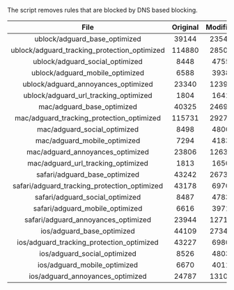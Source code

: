 The script removes rules that are blocked by DNS based blocking.


| File | Original | Modified |
|:----:|:-----:|:-----:|
| ublock/adguard_base_optimized | 39144 | 23544 |
| ublock/adguard_tracking_protection_optimized | 114880 | 28500 |
| ublock/adguard_social_optimized | 8448 | 4755 |
| ublock/adguard_mobile_optimized | 6588 | 3938 |
| ublock/adguard_annoyances_optimized | 23340 | 12392 |
| ublock/adguard_url_tracking_optimized | 1804 | 1641 |
| mac/adguard_base_optimized | 40325 | 24699 |
| mac/adguard_tracking_protection_optimized | 115731 | 29278 |
| mac/adguard_social_optimized | 8498 | 4800 |
| mac/adguard_mobile_optimized | 7294 | 4183 |
| mac/adguard_annoyances_optimized | 23806 | 12630 |
| mac/adguard_url_tracking_optimized | 1813 | 1650 |
| safari/adguard_base_optimized | 43242 | 26737 |
| safari/adguard_tracking_protection_optimized | 43178 | 6970 |
| safari/adguard_social_optimized | 8487 | 4783 |
| safari/adguard_mobile_optimized | 6616 | 3971 |
| safari/adguard_annoyances_optimized | 23944 | 12710 |
| ios/adguard_base_optimized | 44109 | 27341 |
| ios/adguard_tracking_protection_optimized | 43227 | 6980 |
| ios/adguard_social_optimized | 8526 | 4803 |
| ios/adguard_mobile_optimized | 6670 | 4011 |
| ios/adguard_annoyances_optimized | 24787 | 13101 |